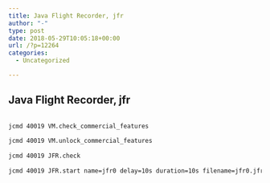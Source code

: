 ```yaml
---
title: Java Flight Recorder, jfr
author: "-"
type: post
date: 2018-05-29T10:05:18+00:00
url: /?p=12264
categories:
  - Uncategorized

---
```

## Java Flight Recorder, jfr
```bash
  
jcmd 40019 VM.check_commercial_features
  
jcmd 40019 VM.unlock_commercial_features
  
jcmd 40019 JFR.check
  
jcmd 40019 JFR.start name=jfr0 delay=10s duration=10s filename=jfr0.jfr

```